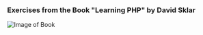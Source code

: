 ### Exercises from the Book "Learning PHP" by David Sklar
![Image of Book](https://images-na.ssl-images-amazon.com/images/I/51n9xFKG17L._SX379_BO1,204,203,200_.jpg)
